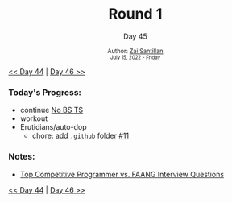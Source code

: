<div align="center">
    <h1>Round 1</h1>
    <p>Day 45</p>
    <sub>
      Author: <a href="https://github.com/plskz" target="_blank">Zai Santillan</a>
      <br>
      <small>July 15, 2022 - Friday</small>
    </sub>
  </div>

[<< Day 44](day044.md) | [Day 46 >>](day046.md)

### Today's Progress:

- continue [No BS TS](https://youtube.com/playlist?list=PLNqp92_EXZBJYFrpEzdO2EapvU0GOJ09n)
- workout
- Erutidians/auto-dop
  - chore: add `.github` folder [#11](https://github.com/Erutidians/auto-dop/pull/11)

### Notes:

- [Top Competitive Programmer vs. FAANG Interview Questions](https://youtu.be/fY9lJUy3nss)

[<< Day 44](day044.md) | [Day 46 >>](day046.md)
